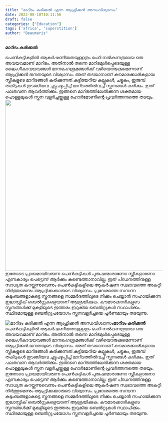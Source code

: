 ```yaml
---
title: "മാറിടം കരിക്കല്‍ എന്ന ആഫ്രിക്കൻ അന്ധവിശ്വാസം"
date: 2022-08-10T10:11:56
draft: false
categories: ["Education"]
tags: ['africa', 'superstition']
author: "Beaumaris"
---
```


<strong>മാറിടം കരിക്കല്‍</strong>

പെണ്‍കുട്ടികളില്‍ ആകര്‍ഷണീയതയുള്ളതും ഭംഗി നല്‍കുന്നതുമായ ഒരു അവയവമാണ് മാറിടം. അതിനാല്‍ തന്നെ മാറിടമുള്‍പ്പെടെയുള്ള ലൈംഗീകാവയവങ്ങള്‍ മാനഭംഗശ്രമങ്ങള്‍ക്ക് വഴിയൊരുക്കുമെന്നാണ് ആഫ്രിക്കന്‍ ജനതയുടെ വിശ്വാസം. അത് തടയാനാണ് കൗമാരക്കാരികളായ സ്ത്രീകളുടെ മാറിടങ്ങള്‍ കരിക്കുന്നത്.കട്ടിയേറിയ കല്ലുകള്‍, ചട്ടുകം, ഇരുമ്പ് തകിടുകള്‍ തുടങ്ങിയവ ചുട്ടുപഴുപ്പിച്ച്‌ മാറിടത്തില്‍വച്ച്‌ സ്തനങ്ങള്‍ കരിക്കും. ഇത് പലതവണ ആവര്‍ത്തിക്കും. ഇങ്ങനെ മാറിടത്തിലേല്‍ക്കുന്ന ശക്തമായ പൊള്ളലുകള്‍ സ്തന വളര്‍ച്ചയ്ക്കുള്ള ഹോര്‍മോണിന്റെ പ്രവര്‍ത്തനത്തെ തടയും. <img class=" wp-image-346134 aligncenter" src="https://cdn.boolokam.com/articles/2022/08/fwf3rrr.jpg" alt="" width="822" height="546" />ഇതോടെ പ്രായമായിവരുന്ന പെണ്‍കുട്ടികള്‍ പുരുഷന്മാരാണോ സ്ത്രീകളാണോ എന്നകാര്യം പെട്ടെന്ന് ആര്‍ക്കും കണ്ടെത്താനാവില്ല. ഇത് പീഡനത്തിനുള്ള സാധ്യത കുറയ്ക്കുന്നുവെന്നും പെണ്‍കുട്ടികളിലെ ആകര്‍ഷണ സ്വഭാവത്തെ അകറ്റി നിര്‍ത്തുമെന്നും ആഫ്രിക്കക്കാരുടെ വിശ്വാസം.
പ്രദേശത്തെ സമ്പന്ന കുടുംബങ്ങളാകട്ടെ സ്തനങ്ങളെ സമ്മര്‍ദത്തിലൂടെ നീക്കം ചെയ്യാന്‍ സഹായിക്കുന്ന ഇലാസ്റ്റിക് ബെല്‍റ്റുകളെയാണ് ആശ്രയിക്കുക. കൗമാരക്കാരികളുടെ സ്തനങ്ങള്‍ക്ക് മുകളിലൂടെ ഇത്തരം ഇറുകിയ ബെല്‍റ്റുകള്‍ സ്ഥാപിക്കും. സ്ഥിരമായുള്ള ബെല്‍റ്റുപയോഗം സ്തനവളര്‍ച്ചയെ പൂര്‍ണമായും തടയുന്നു.


![മാറിടം കരിക്കല്‍ എന്ന ആഫ്രിക്കൻ അന്ധവിശ്വാസം](https://cdn.boolokam.com/articles/2022/08/fwf3rrr.jpg)**മാറിടം കരിക്കല്‍** പെണ്‍കുട്ടികളില്‍ ആകര്‍ഷണീയതയുള്ളതും ഭംഗി നല്‍കുന്നതുമായ ഒരു അവയവമാണ് മാറിടം. അതിനാല്‍ തന്നെ മാറിടമുള്‍പ്പെടെയുള്ള ലൈംഗീകാവയവങ്ങള്‍ മാനഭംഗശ്രമങ്ങള്‍ക്ക് വഴിയൊരുക്കുമെന്നാണ് ആഫ്രിക്കന്‍ ജനതയുടെ വിശ്വാസം. അത് തടയാനാണ് കൗമാരക്കാരികളായ സ്ത്രീകളുടെ മാറിടങ്ങള്‍ കരിക്കുന്നത്.കട്ടിയേറിയ കല്ലുകള്‍, ചട്ടുകം, ഇരുമ്പ് തകിടുകള്‍ തുടങ്ങിയവ ചുട്ടുപഴുപ്പിച്ച്‌ മാറിടത്തില്‍വച്ച്‌ സ്തനങ്ങള്‍ കരിക്കും. ഇത് പലതവണ ആവര്‍ത്തിക്കും. ഇങ്ങനെ മാറിടത്തിലേല്‍ക്കുന്ന ശക്തമായ പൊള്ളലുകള്‍ സ്തന വളര്‍ച്ചയ്ക്കുള്ള ഹോര്‍മോണിന്റെ പ്രവര്‍ത്തനത്തെ തടയും. ഇതോടെ പ്രായമായിവരുന്ന പെണ്‍കുട്ടികള്‍ പുരുഷന്മാരാണോ സ്ത്രീകളാണോ എന്നകാര്യം പെട്ടെന്ന് ആര്‍ക്കും കണ്ടെത്താനാവില്ല. ഇത് പീഡനത്തിനുള്ള സാധ്യത കുറയ്ക്കുന്നുവെന്നും പെണ്‍കുട്ടികളിലെ ആകര്‍ഷണ സ്വഭാവത്തെ അകറ്റി നിര്‍ത്തുമെന്നും ആഫ്രിക്കക്കാരുടെ വിശ്വാസം. പ്രദേശത്തെ സമ്പന്ന കുടുംബങ്ങളാകട്ടെ സ്തനങ്ങളെ സമ്മര്‍ദത്തിലൂടെ നീക്കം ചെയ്യാന്‍ സഹായിക്കുന്ന ഇലാസ്റ്റിക് ബെല്‍റ്റുകളെയാണ് ആശ്രയിക്കുക. കൗമാരക്കാരികളുടെ സ്തനങ്ങള്‍ക്ക് മുകളിലൂടെ ഇത്തരം ഇറുകിയ ബെല്‍റ്റുകള്‍ സ്ഥാപിക്കും. സ്ഥിരമായുള്ള ബെല്‍റ്റുപയോഗം സ്തനവളര്‍ച്ചയെ പൂര്‍ണമായും തടയുന്നു.
